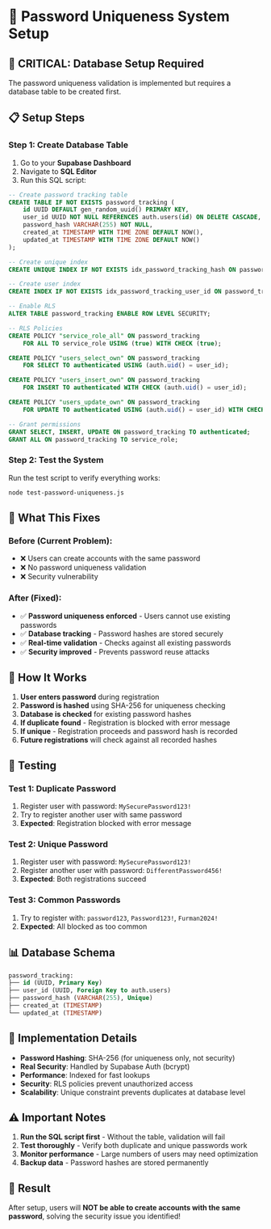 # 🔐 Password Uniqueness System Setup

## 🚨 **CRITICAL: Database Setup Required**

The password uniqueness validation is implemented but requires a database table to be created first.

## 📋 **Setup Steps**

### **Step 1: Create Database Table**

1. Go to your **Supabase Dashboard**
2. Navigate to **SQL Editor**
3. Run this SQL script:

```sql
-- Create password tracking table
CREATE TABLE IF NOT EXISTS password_tracking (
    id UUID DEFAULT gen_random_uuid() PRIMARY KEY,
    user_id UUID NOT NULL REFERENCES auth.users(id) ON DELETE CASCADE,
    password_hash VARCHAR(255) NOT NULL,
    created_at TIMESTAMP WITH TIME ZONE DEFAULT NOW(),
    updated_at TIMESTAMP WITH TIME ZONE DEFAULT NOW()
);

-- Create unique index
CREATE UNIQUE INDEX IF NOT EXISTS idx_password_tracking_hash ON password_tracking(password_hash);

-- Create user index
CREATE INDEX IF NOT EXISTS idx_password_tracking_user_id ON password_tracking(user_id);

-- Enable RLS
ALTER TABLE password_tracking ENABLE ROW LEVEL SECURITY;

-- RLS Policies
CREATE POLICY "service_role_all" ON password_tracking
    FOR ALL TO service_role USING (true) WITH CHECK (true);

CREATE POLICY "users_select_own" ON password_tracking
    FOR SELECT TO authenticated USING (auth.uid() = user_id);

CREATE POLICY "users_insert_own" ON password_tracking
    FOR INSERT TO authenticated WITH CHECK (auth.uid() = user_id);

CREATE POLICY "users_update_own" ON password_tracking
    FOR UPDATE TO authenticated USING (auth.uid() = user_id) WITH CHECK (auth.uid() = user_id);

-- Grant permissions
GRANT SELECT, INSERT, UPDATE ON password_tracking TO authenticated;
GRANT ALL ON password_tracking TO service_role;
```

### **Step 2: Test the System**

Run the test script to verify everything works:

```bash
node test-password-uniqueness.js
```

## 🎯 **What This Fixes**

### **Before (Current Problem):**
- ❌ Users can create accounts with the same password
- ❌ No password uniqueness validation
- ❌ Security vulnerability

### **After (Fixed):**
- ✅ **Password uniqueness enforced** - Users cannot use existing passwords
- ✅ **Database tracking** - Password hashes are stored securely
- ✅ **Real-time validation** - Checks against all existing passwords
- ✅ **Security improved** - Prevents password reuse attacks

## 🔧 **How It Works**

1. **User enters password** during registration
2. **Password is hashed** using SHA-256 for uniqueness checking
3. **Database is checked** for existing password hashes
4. **If duplicate found** - Registration is blocked with error message
5. **If unique** - Registration proceeds and password hash is recorded
6. **Future registrations** will check against all recorded hashes

## 🧪 **Testing**

### **Test 1: Duplicate Password**
1. Register user with password: `MySecurePassword123!`
2. Try to register another user with same password
3. **Expected**: Registration blocked with error message

### **Test 2: Unique Password**
1. Register user with password: `MySecurePassword123!`
2. Register another user with password: `DifferentPassword456!`
3. **Expected**: Both registrations succeed

### **Test 3: Common Passwords**
1. Try to register with: `password123`, `Password123!`, `Furman2024!`
2. **Expected**: All blocked as too common

## 📊 **Database Schema**

```sql
password_tracking:
├── id (UUID, Primary Key)
├── user_id (UUID, Foreign Key to auth.users)
├── password_hash (VARCHAR(255), Unique)
├── created_at (TIMESTAMP)
└── updated_at (TIMESTAMP)
```

## 🚀 **Implementation Details**

- **Password Hashing**: SHA-256 (for uniqueness only, not security)
- **Real Security**: Handled by Supabase Auth (bcrypt)
- **Performance**: Indexed for fast lookups
- **Security**: RLS policies prevent unauthorized access
- **Scalability**: Unique constraint prevents duplicates at database level

## ⚠️ **Important Notes**

1. **Run the SQL script first** - Without the table, validation will fail
2. **Test thoroughly** - Verify both duplicate and unique passwords work
3. **Monitor performance** - Large numbers of users may need optimization
4. **Backup data** - Password hashes are stored permanently

## 🎉 **Result**

After setup, users will **NOT be able to create accounts with the same password**, solving the security issue you identified!
